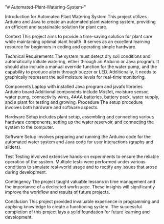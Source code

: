 "# Automated-Plant-Watering-System-" 

Introduction for Automated Plant Watering System
This project utilizes Arduino and Java to create an automated plant watering system, providing an efficient and sustainable solution for plant care.

Context
This project aims to provide a time-saving solution for plant care while maintaining optimal plant health. It serves as an excellent learning resource for beginners in coding and operating simple hardware.

Technical Requirements
The system must detect dry soil conditions and automatically initiate watering, either through an Arduino or Java program. It should also include a manual override function for the water pump, and the capability to produce alerts through buzzer or LED. Additionally, it needs to graphically represent the soil moisture levels for real-time monitoring.

Components
Laptop with installed Java program and javafx libraries Arduino board Additional components include Mosfet, moisture sensor, water pump, connectivity wires, 4AAA batteries, battery pack, water supply, and a plant for testing and growing. Procedure The setup procedure involves both hardware and software aspects.

Hardware Setup includes plant setup, assembling and connecting various hardware components, setting up the water reservoir, and connecting the system to the computer.

Software Setup involves preparing and running the Arduino code for the automated water system and Java code for user interactions (graphs and sliders).

Test
Testing involved extensive hands-on experiments to ensure the reliable operation of the system. Multiple tests were performed under various conditions to simulate real-world usage and to rectify any issues that arose during development.

Contingency
The project taught valuable lessons in time management and the importance of a dedicated workspace. These insights will significantly improve the workflow and results of future projects.

Conclusion
This project provided invaluable experience in programming and applying knowledge to create a functioning system. The successful completion of this project lays a solid foundation for future learning and development.
